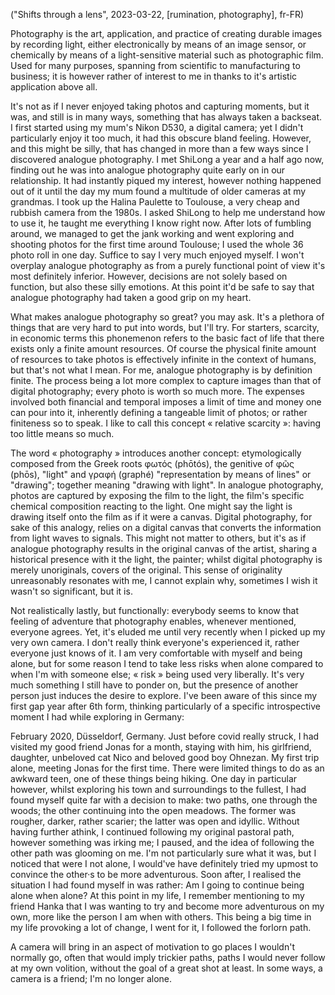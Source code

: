 ("Shifts through a lens", 2023-03-22, [rumination, photography], fr-FR)

<span class="lettrine">P</span>hotography is the art, application, and practice of creating durable images by recording light, either electronically by means of an image sensor, or chemically by means of a light-sensitive material such as photographic film. Used for many purposes, spanning from scientific to manufacturing to business; it is however rather of interest to me in thanks to it's artistic application above all. 

It's not as if I never enjoyed taking photos and capturing moments, but it was, and still is in many ways, something that has always taken a backseat. I first started using my mum's Nikon D530, a digital camera; yet I didn't particularly enjoy it too much, it had this obscure bland feeling. However, and this might be silly, that has changed in more than a few ways since I discovered analogue photography. I met ShiLong a year and a half ago now, finding out he was into analogue photography quite early on in our relationship. It had instantly piqued my interest, however nothing happened out of it until the day my mum found a multitude of older cameras at my grandmas. I took up the Halina Paulette to Toulouse, a very cheap and rubbish camera from the 1980s. I asked ShiLong to help me understand how to use it, he taught me everything I know right now. After lots of fumbling around, we managed to get the jank working and went exploring and shooting photos for the first time around Toulouse; I used the whole 36 photo roll in one day. Suffice to say I very much enjoyed myself. I won't overplay analogue photography as from a purely functional point of view it's most definitely inferior. However, decisions are not solely based on function, but also these silly emotions. At this point it'd be safe to say that analogue photography had taken a good grip on my heart.

What makes analogue photography so great? you may ask. It's a plethora of things that are very hard to put into words, but I'll try. For starters, scarcity, in economic terms this phonemenon refers to the basic fact of life that there exists only a finite amount resources. Of course the physical finite amount of resources to take photos is effectively infinite in the context of humans, but that's not what I mean. For me, analogue photography is by definition finite. The process being a lot more complex to capture images than that of digital photography; every photo is worth so much more. The expenses involved both financial and temporal imposes a limit of time and money one can pour into it, inherently defining a tangeable limit of photos; or rather finiteness so to speak. I like to call this concept « relative scarcity »: having too little means so much.

The word « photography » introduces another concept: etymologically composed from the Greek roots φωτός (phōtós), the genitive of φῶς (phōs), "light" and γραφή (graphé) "representation by means of lines" or "drawing"; together meaning "drawing with light". In analogue photography, photos are captured by exposing the film to the light, the film's specific chemical composition reacting to the light. One might say the light is drawing itself onto the film as if it were a canvas. Digital photography, for sake of this analogy, relies on a digital canvas that converts the information from light waves to signals. This might not matter to others, but it's as if analogue photography results in the original canvas of the artist, sharing a historical presence with it the light, the painter; whilst digital photography is merely unoriginals, covers of the original. This sense of originality unreasonably resonates with me, I cannot explain why, sometimes I wish it wasn't so significant, but it is.

Not realistically lastly, but functionally: everybody seems to know that feeling of adventure that photography enables, whenever mentioned, everyone agrees. Yet, it's eluded me until very recently when I picked up my very own camera. I don't really think everyone's experienced it, rather everyone just knows of it. I am very comfortable with myself and being alone, but for some reason I tend to take less risks when alone compared to when I'm with someone else; « risk » being used very liberally. It's very much something I still have to ponder on, but the presence of another person just induces the desire to explore. I've been aware of this since my first gap year after 6th form, thinking particularly of a specific introspective moment I had while exploring in Germany:

February 2020, Düsseldorf, Germany. Just before covid really struck, I had visited my good friend Jonas for a month, staying with him, his girlfriend, daughter, unbeloved cat Nico and beloved good boy Ohnezan. My first trip alone, meeting Jonas for the first time. There were limited things to do as an awkward teen, one of these things being hiking. One day in particular however, whilst exploring his town and surroundings to the fullest, I had found myself quite far with a decision to make: two paths, one through the woods; the other continuing into the open meadows. The former was rougher, darker, rather scarier; the latter was open and idyllic. Without having further athink, I continued following my original pastoral path, however something was irking me; I paused, and the idea of following the other path was glooming on me. I'm not particularly sure what it was, but I noticed that were I not alone, I would've have definitely tried my upmost to convince the other·s to be more adventurous. Soon after, I realised the situation I had found myself in was rather: Am I going to continue being alone when alone? At this point in my life, I remember mentioning to my friend Hanka that I was wanting to try and become more adventurous on my own, more like the person I am when with others. This being a big time in my life provoking a lot of change, I went for it, I followed the forlorn path.

A camera will bring in an aspect of motivation to go places I wouldn't normally go, often that would imply trickier paths, paths I would never follow at my own volition, without the goal of a great shot at least. In some ways, a camera is a friend; I'm no longer alone.